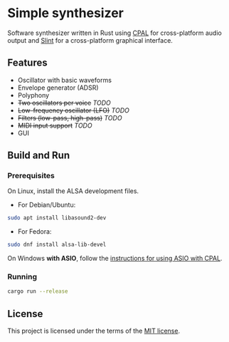 # Simple synthesizer
Software synthesizer written in Rust using [CPAL](https://github.com/RustAudio/cpal) for cross-platform audio output and [Slint](https://github.com/slint-ui/slint) for a cross-platform graphical interface.

## Features
- Oscillator with basic waveforms
- Envelope generator (ADSR)
- Polyphony
- ~~Two oscillators per voice~~ *TODO*
- ~~Low-frequency oscillator (LFO)~~ *TODO*
- ~~Filters (low-pass, high-pass)~~ *TODO*
- ~~MIDI input support~~ *TODO*
- GUI

## Build and Run
### Prerequisites
On Linux, install the ALSA development files.
- For Debian/Ubuntu:
```bash
sudo apt install libasound2-dev
```
- For Fedora:
```bash
sudo dnf install alsa-lib-devel
```
On Windows **with ASIO**, follow the [instructions for using ASIO with CPAL](https://github.com/RustAudio/cpal/blob/master/README.md#asio-on-windows).

### Running
```bash
cargo run --release
```

## License
This project is licensed under the terms of the [MIT license](https://github.com/mrnto/simple-synthesizer/blob/main/LICENSE).
